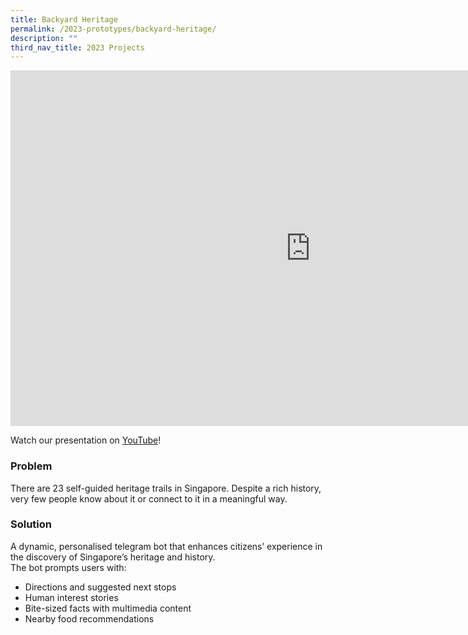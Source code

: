 ```yaml
---
title: Backyard Heritage
permalink: /2023-prototypes/backyard-heritage/
description: ""
third_nav_title: 2023 Projects
---
```

<iframe allowfullscreen="true" height="569" width="960" frameborder="0" src="https://docs.google.com/presentation/d/e/2PACX-1vQV6209gTSK3HHx3LjKQ2Nuwaw8QVcB7PZGn0EGyEOdIBIZc6Wn6jItotwCIx9nbWD869EGNhtWBxjF/embed?start=false&amp;loop=false&amp;delayms=10000"></iframe>

Watch our presentation on [YouTube](https://www.youtube.com/live/mgxE3IPE4WY?feature=share&amp;t=1276)!

### Problem
There are 23 self-guided heritage trails in Singapore. Despite a rich history, very few people know about it or connect to it in a meaningful way.

### Solution
A dynamic, personalised telegram bot that enhances citizens’ experience in the discovery of Singapore’s heritage and history.  
The bot prompts users with:  

*   Directions and suggested next stops
*   Human interest stories
*   Bite-sized facts with multimedia content
*   Nearby food recommendations